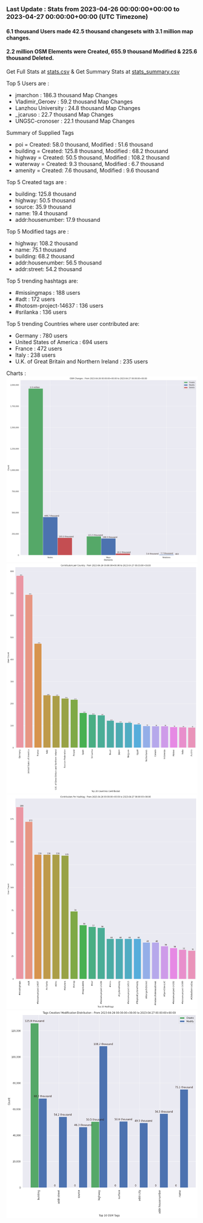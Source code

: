 ### Last Update : Stats from 2023-04-26 00:00:00+00:00 to 2023-04-27 00:00:00+00:00 (UTC Timezone)

#### 6.1 thousand Users made 42.5 thousand changesets with 3.1 million map changes.
#### 2.2 million OSM Elements were Created, 655.9 thousand Modified & 225.6 thousand Deleted.
Get Full Stats at [stats.csv](/stats/Global/Daily/stats.csv)
 & Get Summary Stats at [stats_summary.csv](/stats/Global/Daily/stats_summary.csv)

Top 5 Users are : 
- jmarchon : 186.3 thousand Map Changes
- Vladimir_Geroev : 59.2 thousand Map Changes
- Lanzhou University : 24.8 thousand Map Changes
- _jcaruso : 22.7 thousand Map Changes
- UNGSC-cronoser : 22.1 thousand Map Changes

Summary of Supplied Tags
- poi = Created: 58.0 thousand, Modified : 51.6 thousand
- building = Created: 125.8 thousand, Modified : 68.2 thousand
- highway = Created: 50.5 thousand, Modified : 108.2 thousand
- waterway = Created: 9.3 thousand, Modified : 6.7 thousand
- amenity = Created: 7.6 thousand, Modified : 9.6 thousand


Top 5 Created tags are :
- building: 125.8 thousand
- highway: 50.5 thousand
- source: 35.9 thousand
- name: 19.4 thousand
- addr:housenumber: 17.9 thousand


Top 5 Modified tags are :
- highway: 108.2 thousand
- name: 75.1 thousand
- building: 68.2 thousand
- addr:housenumber: 56.5 thousand
- addr:street: 54.2 thousand


Top 5 trending hashtags are:
- #missingmaps : 188 users
- #adt : 172 users
- #hotosm-project-14637 : 136 users
- #srilanka : 136 users


Top 5 trending Countries where user contributed are:
- Germany : 780 users
- United States of America : 694 users
- France : 472 users
- Italy : 238 users
- U.K. of Great Britain and Northern Ireland : 235 users


 Charts : 
![Alt text](./stats_osm_changes.png) 
![Alt text](./stats_users_per_country.png) 
![Alt text](./stats_users_per_hashtag.png) 
![Alt text](./stats_tags.png) 

